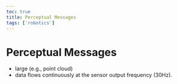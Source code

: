 ```yaml
---
toc: true
title: Perceptual Messages
tags: ['robotics']
---
```


# Perceptual Messages
- large (e.g., point cloud)
- data flows continuously at the sensor output frequency (30Hz).



